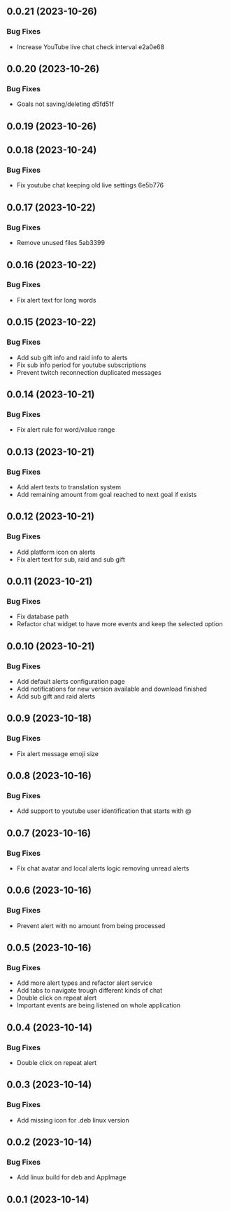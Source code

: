 

## 0.0.21 (2023-10-26)


### Bug Fixes

* Increase YouTube live chat check interval e2a0e68

## 0.0.20 (2023-10-26)


### Bug Fixes

* Goals not saving/deleting d5fd51f

## 0.0.19 (2023-10-26)

## 0.0.18 (2023-10-24)


### Bug Fixes

* Fix youtube chat keeping old live settings 6e5b776

## 0.0.17 (2023-10-22)


### Bug Fixes

* Remove unused files 5ab3399

## 0.0.16 (2023-10-22)


### Bug Fixes

* Fix alert text for long words

## 0.0.15 (2023-10-22)


### Bug Fixes

* Add sub gift info and raid info to alerts
* Fix sub info period for youtube subscriptions
* Prevent twitch reconnection duplicated messages

## 0.0.14 (2023-10-21)


### Bug Fixes

* Fix alert rule for word/value range

## 0.0.13 (2023-10-21)


### Bug Fixes

* Add alert texts to translation system
* Add remaining amount from goal reached to next goal if exists

## 0.0.12 (2023-10-21)


### Bug Fixes

* Add platform icon on alerts
* Fix alert text for sub, raid and sub gift

## 0.0.11 (2023-10-21)


### Bug Fixes

* Fix database path
* Refactor chat widget to have more events and keep the selected option

## 0.0.10 (2023-10-21)


### Bug Fixes

* Add default alerts configuration page
* Add notifications for new version available and download finished
* Add sub gift and raid alerts

## 0.0.9 (2023-10-18)


### Bug Fixes

* Fix alert message emoji size

## 0.0.8 (2023-10-16)


### Bug Fixes

* Add support to youtube user identification that starts with @

## 0.0.7 (2023-10-16)


### Bug Fixes

* Fix chat avatar and local alerts logic removing unread alerts

## 0.0.6 (2023-10-16)


### Bug Fixes

* Prevent alert with no amount from being processed

## 0.0.5 (2023-10-16)


### Bug Fixes

* Add more alert types and refactor alert service
* Add tabs to navigate trough different kinds of chat
* Double click on repeat alert
* Important events are being listened on whole application

## 0.0.4 (2023-10-14)


### Bug Fixes

* Double click on repeat alert

## 0.0.3 (2023-10-14)


### Bug Fixes

* Add missing icon for .deb linux version

## 0.0.2 (2023-10-14)


### Bug Fixes

* Add linux build for deb and AppImage

## 0.0.1 (2023-10-14)